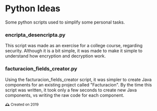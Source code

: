 # Python Ideas

Some python scripts used to simplify some personal tasks.

### encripta_desencripta.py

This script was made as an exercise for a college course, regarding security.
Although it is a bit simple, it was made to make it simple to understand how encryption and decryption work.

### facturacion_fields_creator.py

Using the facturacion_fields_creator script, it was simpler to create Java components for an existing project called "Facturacion". By the time this script was written, it took only a few seconds to create new Java components, vs writing the raw code for each component.

<small> 🕰️ Created on 2019 </small>
